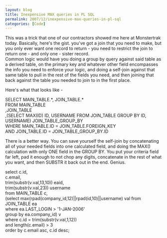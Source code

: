 ```yaml
---
layout: blog
title: Inexpensive MAX queries in PL SQL
permalink: 2007/12/inexpensive-max-queries-in-pl-sql
categories: [Code]
---
```


<p>This was a trick that one of our contractors showed me here at Monstertrak today. Basically, here&#039;s the gist. you&#039;ve got a join that you need to make, but you only ever want one record to return - you need to restrict the join to return one - and only one - sister record.<br />
Common logic would have you doing a group by query against said table as a derived table, on the primary key and whatever other field encompasses the info you need to enforce your logic, and doing a self-join against that same table to pull in the rest of the fields you need, and then joining that back against the table you needed to join to in the first place.</p>
<p>Here&#039;s what that looks like -</p>
<p>SELECT MAIN_TABLE.*, JOIN_TABLE.*<br />
FROM MAIN_TABLE<br />
     ,JOIN_TABLE<br />
     ,(SELECT MAX(ID) ID, USERNAME FROM JOIN_TABLE GROUP BY ID, USERNAME) JOIN_TABLE_GROUP_BY<br />
WHERE MAIN_TABLE.ID = JOIN_TABLE.FOREIGN_KEY<br />
AND JOIN_TABLE.ID = JOIN_TABLE_GROUP_BY.ID</p>
<p>There is a better way. You can save yourself the self-join by concatenating all of your needed fields into one calculated field, and doing the MAX() calculation with only ONE field in the GROUP BY. You put your criteria field far left, pad it enough to not chop any digits, concatenate in the rest of what you want, and then SUBSTR it back out in the end. Genius.</p>
<p>select c.id,<br />
c.email,<br />
trim(substr(v.val,13,10)) eaid,<br />
trim(substr(v.val,23)) username<br />
from MAIN_TABLE c,<br />
(select max(rpad(company_id,12)||rpad(id,10)||username) val from JOIN_TABLE ea<br />
where ea.LAST_LOGIN &gt; &#039;1-JAN-2006&#039;<br />
group by ea.company_id) v<br />
where c.id = trim(substr(v.val,1,12))<br />
and length(c.email) &gt; 3<br />
order by c.email asc, c.id desc;</p>

